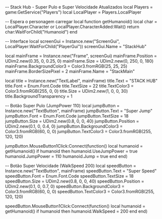 -- Stack Hub - Super Pulo e Super Velocidade Atualizados
local Players = game:GetService("Players")
local LocalPlayer = Players.LocalPlayer

-- Espera o personagem carregar
local function getHumanoid()
	local char = LocalPlayer.Character or LocalPlayer.CharacterAdded:Wait()
	return char:WaitForChild("Humanoid")
end

-- Interface
local screenGui = Instance.new("ScreenGui", LocalPlayer:WaitForChild("PlayerGui"))
screenGui.Name = "StackHub"

local mainFrame = Instance.new("Frame", screenGui)
mainFrame.Position = UDim2.new(0.35, 0, 0.25, 0)
mainFrame.Size = UDim2.new(0, 250, 0, 180)
mainFrame.BackgroundColor3 = Color3.fromRGB(25, 25, 25)
mainFrame.BorderSizePixel = 2
mainFrame.Name = "StackMain"

local title = Instance.new("TextLabel", mainFrame)
title.Text = "STACK HUB"
title.Font = Enum.Font.Code
title.TextSize = 22
title.TextColor3 = Color3.fromRGB(255, 0, 0)
title.Size = UDim2.new(1, 0, 0, 30)
title.BackgroundTransparency = 1

-- Botão Super Pulo (JumpPower 110)
local jumpButton = Instance.new("TextButton", mainFrame)
jumpButton.Text = "Super Jump"
jumpButton.Font = Enum.Font.Code
jumpButton.TextSize = 18
jumpButton.Size = UDim2.new(0.8, 0, 0, 40)
jumpButton.Position = UDim2.new(0.1, 0, 0.4, 0)
jumpButton.BackgroundColor3 = Color3.fromRGB(60, 0, 0)
jumpButton.TextColor3 = Color3.fromRGB(255, 120, 120)

jumpButton.MouseButton1Click:Connect(function()
	local humanoid = getHumanoid()
	if humanoid then
		humanoid.UseJumpPower = true
		humanoid.JumpPower = 110
		humanoid.Jump = true
	end
end)

-- Botão Super Velocidade (WalkSpeed 200)
local speedButton = Instance.new("TextButton", mainFrame)
speedButton.Text = "Super Speed"
speedButton.Font = Enum.Font.Code
speedButton.TextSize = 18
speedButton.Size = UDim2.new(0.8, 0, 0, 40)
speedButton.Position = UDim2.new(0.1, 0, 0.7, 0)
speedButton.BackgroundColor3 = Color3.fromRGB(60, 0, 0)
speedButton.TextColor3 = Color3.fromRGB(255, 120, 120)

speedButton.MouseButton1Click:Connect(function()
	local humanoid = getHumanoid()
	if humanoid then
		humanoid.WalkSpeed = 200
	end
end)
